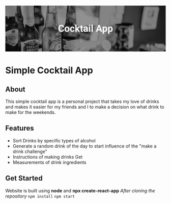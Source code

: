 ![Cocktail Banner](/src/assets/README-banner.png)

# Simple Cocktail App

## About

This simple cocktail app is a personal project that takes my love of drinks and makes it easier for my friends and I to make a decision on what drink to make for the weekends.


## Features

- Sort Drinks by specific types of alcohol
- Generate a random drink of the day to start influence of the "make a drink challenge"
- Instructions of making drinks
  Get
- Measurements of drink ingredients


## Get Started

Website is built using **node** and **npx create-react-app**
_After cloning the repository_
`npm install`
`npm start`
